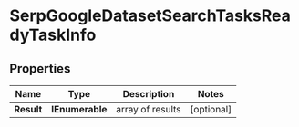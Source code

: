 # SerpGoogleDatasetSearchTasksReadyTaskInfo


## Properties

| Name | Type | Description | Notes |
|------------ | ------------- | ------------- | -------------|
**Result** | **IEnumerable<SerpGoogleDatasetSearchTasksReadyResultInfo>** | array of results |[optional]|